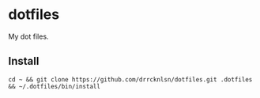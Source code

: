 # dotfiles
My dot files.

## Install

    cd ~ && git clone https://github.com/drrcknlsn/dotfiles.git .dotfiles && ~/.dotfiles/bin/install
